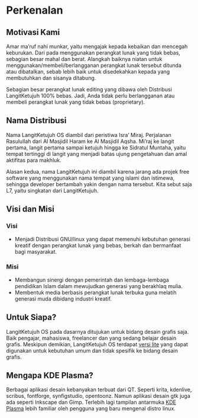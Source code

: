 # Perkenalan

## Motivasi Kami

Amar ma’ruf nahi munkar, yaitu mengajak kepada kebaikan dan mencegah keburukan. Dari pada menggunakan perangkat lunak yang tidak bebas, sebagian besar mahal dan berat. Alangkah baiknya niatan untuk menggunakan/membeli/berlangganan perangkat lunak tersebut ditunda atau dibatalkan, sebab lebih baik untuk disedekahkan kepada yang membutuhkan dan sisanya ditabung.

Sebagian besar perangkat lunak editing yang dibawa oleh Distribusi LangitKetujuh 100% bebas. Jadi, Anda tidak perlu berlangganan atau membeli perangkat lunak yang tidak bebas (proprietary).

## Nama Distribusi

Nama LangitKetujuh OS diambil dari peristiwa Isra’ Miraj. Perjalanan Rasulullah dari Al Masjidil Haram ke Al Masjidil Aqsha. Mi’raj ke langit pertama, langit pertama sampai ketujuh hingga ke Sidratul Muntaha, yaitu tempat tertinggi di langit yang menjadi batas ujung pengetahuan dan amal aktifitas para makhluk.

Alasan kedua, nama LangitKetujuh ini diambil karena jarang ada projek free software yang menggunakan nama tempat yang islami dan istimewa, sehingga developer bertambah yakin dengan nama tersebut. Kita sebut saja L7, yaitu singkatan dari LangitKetujuh.

## Visi dan Misi

### Visi

* Menjadi Distribusi GNU/linux yang dapat memenuhi kebutuhan generasi kreatif dengan perangkat lunak yang bebas, berkah dan bermanfaat bagi masyarakat.

### Misi

* Membangun sinergi dengan pemerintah dan lembaga-lembaga pendidikan Islam dalam mewujudkan generasi yang berakhlaq mulia.
* Membentuk media berbasis perangkat lunak terbuka guna melatih generasi muda dibidang industri kreatif.

## Untuk Siapa?

LangitKetujuh OS pada dasarnya ditujukan untuk bidang desain grafis saja. Baik pengajar, mahasiswa, freelancer dan yang sedang belajar desain grafis. Meskipun demikian, LangitKetujuh OS terdapat [versi lite](../perbandingan/lite-vs-pro.md) yang dapat digunakan untuk kebutuhan umum dan tidak spesifik ke bidang desain grafis.

## Mengapa KDE Plasma?

Berbagai aplikasi desain kebanyakan terbuat dari QT. Seperti krita, kdenlive, scribus, fontforge, synfigstudio, opentoonz. Namun aplikasi desain gtk juga ada seperti Inkscape dan Gimp. Terlebih lagi tampilan antarmuka [KDE Plasma](https://kde.org/plasma-desktop/) lebih familiar oleh pengguna yang baru mengenal distro linux.
